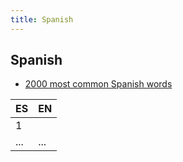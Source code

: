 ```yaml
---
title: Spanish
---
```


## Spanish

* [2000 most common Spanish words](https://commonlyusedwords.com/2000-most-common-Spanish-words/)

| ES | EN |
|--|--|
| 1 |   |
| ... | ... |

